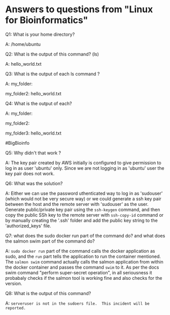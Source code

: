 # Answers to questions from "Linux for Bioinformatics"

Q1:  What is your home directory? 

A: /home/ubuntu

Q2: What is the output of this command? (ls)

A: hello_world.txt

Q3: What is the output of each ls command ?

A:
my_folder:

my_folder2:
hello_world.txt

Q4: What is the output of each?

A:
my_folder:

my_folder2:

my_folder3:
hello_world.txt

#BigBioinfo

Q5: Why didn't that work ?

A: The key pair created by AWS initially is configured to give permission to log in as user 'ubuntu' only. Since we are not logging in as 'ubuntu' user the key pair does not work.

Q6: What was the solution?

A: Either we can use the password uthenticated way to log in as 'sudouser' (which would not be very secure way) or we could generate a ssh key pair between the host and the remote server with 'sudouser' as 
the user. Generate public/private key pair using the ```ssh-keygen``` command, and then copy the public SSh key to the remote server with ```ssh-copy-id``` command or by manually creating the '.ssh' folder
and add the public key string to the 'authorized_keys' file.

Q7: what does the sudo docker run part of the command do? and what does the salmon swim part of the command do?

A: ```sudo docker run``` part of the command calls the docker application as sudo, and the ```run``` part tells the application to run the container mentioned. The ```salmon swim``` command actually calls
the salmon application from within the docker container and passes the command ```swim``` to it. As per the docs swim command "perform super-secret operation", in all seriousness it probabaly checks if the 
salmon tool is working fine and also checks for the version.

Q8: What is the output of this command?

A:
```serveruser is not in the sudoers file.  This incident will be reported.```



